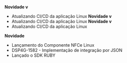 **Novidade v**
- Atualizando CI/CD da aplicação Linux
**Novidade v**
- Atualizando CI/CD da aplicação Linux
**Novidade v**
- Atualizando CI/CD da aplicação Linux


**Novidade**
- Lançamento do Componente NFCe Linux
- DSP4G-1582 - Implementação de integração por JSON
- Lançado o SDK RUBY



